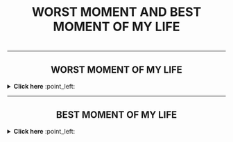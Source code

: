 <h1 align="center">  WORST MOMENT AND BEST MOMENT OF MY LIFE <h1>
 
  ------- 
   
  
  <h2 align="center"> WORST MOMENT OF MY LIFE </h2>
   <details close="close"> 
    <summary><b> Click here</b> :point_left:</summary>

<p align="center" ><img src="https://github.com/RANINISHA/RANINISHA/blob/main/missudad.jpeg">  </p> 

<p align="center"> 
 When i lost my father in an road accident that was the worst moment of my life, I had completely lost my consciousness, I lost interest in study, and career
,I lived like a dead corpse for years, Half of my death occurred on the day my father left us,  </p >
  
<p align="center" ><img src="https://github.com/RANINISHA/RANINISHA/blob/main/dadslove.png">  </p>

 </details>
  
  -------

<h2 align="center"> BEST  MOMENT OF MY LIFE </h2>
   <details close="close"> 
    <summary><b> Click here</b> :point_left:</summary>
<p align="center"> The best moment of my life was  when i  started earning and became self dependent,i  could fulfill my  basic needs  ,as i grew i started supporting  my family financially , which inspire me to improve my professional skills and to grow financially so that i can resolve the financial issues in my life  </p >
 
  <p align="center"><img src="https://github.com/RANINISHA/RANINISHA/blob/main/money-2696219_1920.jpg?raw=true"> </p>

</details>
